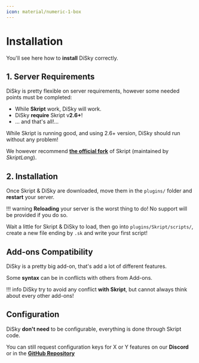 ```yaml
---
icon: material/numeric-1-box
---
```


# Installation

You'll see here how to **install** DiSky correctly.

## 1. Server Requirements

DiSky is pretty flexible on server requirements, however some needed points must be completed:

* While **Skript** work, DiSky will work.
* DiSky **require** Skript v**2.6+**!
* ... and that's all!...

While Skript is running good, and using 2.6+ version, DiSky should run without any problem!

We however recommend [**the official fork**](https://github.com/SkriptLang/Skript/releases/latest) of Skript (maintained by _SkriptLang_).

## 2. Installation

Once Skript & DiSky are downloaded, move them in the `plugins/` folder and **restart** your server.

!!! warning
    **Reloading** your server is the worst thing to do! No support will be provided if you do so.

Wait a little for Skript & DiSky to load, then go into `plugins/Skript/scripts/`, create a new file ending by `.sk` and write your first script!

## Add-ons Compatibility

DiSky is a pretty big add-on, that's add a lot of different features.

Some **syntax** can be in conflicts with others from Add-ons.

!!! info
    DiSky try to avoid any conflict **with Skript**, but cannot always think about every other add-ons!

## Configuration

DiSky **don't need** to be configurable, everything is done through Skript code.

You can still request configuration keys for X or Y features on our **Discord** or in the [**GitHub Repository**](https://github.com/DiSkyOrg/DiSky)
